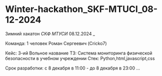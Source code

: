# Winter-hackathon_SKF-MTUCI_08-12-2024
Зимний хакатон _СКФ МТУСИ_ 08.12.2024 _

Команда: 1 человек
Роман Сергеевич (Cricko7)

Кейс: 3-ий
Вольное название ТЗ: Система мониторинга физической безопасности в учебном учреждении
Стек: Python,html,javascript,css

Срок разработки: с 8 декабря в 11:00 - до 8 декабря в 23:00
...
